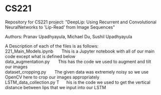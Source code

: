 # CS221
Repository for CS221 project: "DeepLip: Using Recurrent and Convolutional NeuralNetworks to 'Lip-Read' from Image Sequences"

Authors: Pranav Upadhyayula, Michael Du, Sushil Upadhyayula

A Description of each of the files is as follows:
    <br/>221_Main_Models.ipynb     &nbsp;&nbsp;&nbsp;&nbsp;&nbsp;&nbsp;This is a Jupyter notebook with all of our main code except what is defined below
    <br/>data_augmentation.py      &nbsp;&nbsp;&nbsp;&nbsp;&nbsp;&nbsp;This has the code we used to augment and tilt our images
    <br/>dataset_cropping.py       &nbsp;&nbsp;&nbsp;&nbsp;&nbsp;&nbsp;The given data was extremely noisy so we use OpenCV here to crop our images appropriately
    <br/>LSTM_data_collection.py   T&nbsp;&nbsp;&nbsp;&nbsp;&nbsp;&nbsp;his is the code we used to get the vertical distance between lips that we input into our LSTM

